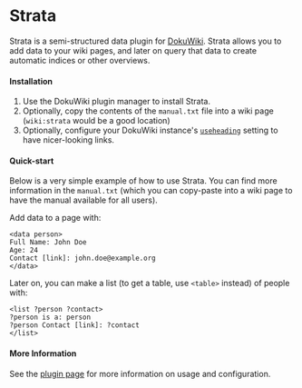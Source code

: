 Strata
======

Strata is a semi-structured data plugin for [DokuWiki][dw]. Strata allows you to add data to your wiki pages, and later on query that data to create automatic indices or other overviews.

#### Installation
1. Use the DokuWiki plugin manager to install Strata.
2. Optionally, copy the contents of the ``manual.txt`` file into a wiki page (``wiki:strata`` would be a good location)
3. Optionally, configure your DokuWiki instance's [`useheading`](https://www.dokuwiki.org/config:useheading) setting to have nicer-looking links.

#### Quick-start
Below is a very simple example of how to use Strata. You can find more information in the ``manual.txt`` (which you can copy-paste into a wiki page to have the manual available for all users).

Add data to a page with:

    <data person>
    Full Name: John Doe
    Age: 24
    Contact [link]: john.doe@example.org
    </data>

Later on, you can make a list (to get a table, use ``<table>`` instead) of people with:

    <list ?person ?contact>
    ?person is a: person
    ?person Contact [link]: ?contact
    </list>


#### More Information

See the [plugin page][pp] for more information on usage and configuration.

[dw]: https://www.dokuwiki.org
[pp]: https://www.dokuwiki.org/plugin:strata
